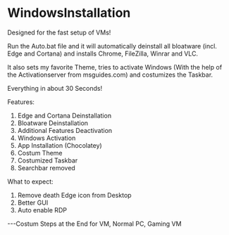 # WindowsInstallation

Designed for the fast setup of VMs!

Run the Auto.bat file and it will automatically deinstall all bloatware (incl. Edge and Cortana) and installs Chrome, FileZilla, Winrar and VLC.

It also sets my favorite Theme, tries to activate Windows (With the help of the Activationserver from msguides.com) and costumizes the Taskbar.

Everything in about 30 Seconds!

Features:

1. Edge and Cortana Deinstallation
2. Bloatware Deinstallation
3. Additional Features Deactivation
4. Windows Activation
5. App Installation (Chocolatey)
6. Costum Theme
7. Costumized Taskbar
8. Searchbar removed


What to expect:
1. Remove death Edge icon from Desktop
4. Better GUI
5. Auto enable RDP

---Costum Steps at the End for VM, Normal PC, Gaming VM
